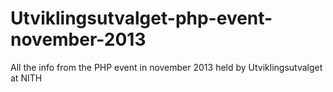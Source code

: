 Utviklingsutvalget-php-event-november-2013
==========================================

All the info from the PHP event in november 2013 held by Utviklingsutvalget at NITH

